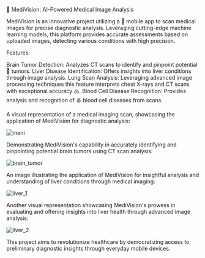 🔬 MediVision: AI-Powered Medical Image Analysis

MediVision is an innovative project utilizing a 📱 mobile app to scan medical images for precise diagnostic analysis. Leveraging cutting-edge machine learning models, this platform provides accurate assessments based on uploaded images, detecting various conditions with high precision.

Features:

Brain Tumor Detection: Analyzes CT scans to identify and pinpoint potential 🧠 tumors.
Liver Disease Identification: Offers insights into  liver conditions through image analysis.
Lung Scan Analysis: Leveraging advanced image processing techniques  this feature interprets chest X-rays and CT scans with exceptional accuracy 🫁.
Blood Cell Disease Recognition: Provides analysis and recognition of 🩸 blood cell diseases from scans.
 
A visual representation of a medical imaging scan, showcasing the application of MediVision for diagnostic analysis:

![meni](https://github.com/lukajeremic21/medicine_vision/assets/61016648/92771762-ce5b-4448-95c6-9a4df91c1f0f)

Demonstrating MediVision's capability in accurately identifying and pinpointing potential brain tumors using CT scan analysis:

![brain_tumor](https://github.com/lukajeremic21/medicine_vision/assets/61016648/e3ddfa75-960a-46cf-a140-ce57915b2d0c)

An image illustrating the application of MediVision for insightful analysis and understanding of liver conditions through medical imaging:

![liver_1](https://github.com/lukajeremic21/medicine_vision/assets/61016648/52b44eed-3772-47b6-b109-b4ff4c63dcaf)

Another visual representation showcasing MediVision's prowess in evaluating and offering insights into liver health through advanced image analysis:

![liver_2](https://github.com/lukajeremic21/medicine_vision/assets/61016648/d0b7cdde-223f-4fa4-bee7-9547cc4ec4e9)

This project aims to revolutionize healthcare by democratizing access to preliminary diagnostic insights through everyday mobile devices.
